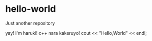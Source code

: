 # hello-world
Just another repository

yay! i'm haruki!
c++ nara kakeruyo!
cout << "Hello,World" << endl;
